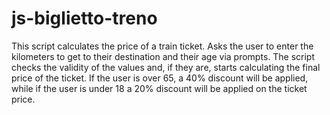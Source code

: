 # js-biglietto-treno
This script calculates the price of a train ticket.
Asks the user to enter the kilometers to get to their destination and their age via prompts.
The script checks the validity of the values and, if they are, starts calculating the final price of the ticket.
If the user is over 65, a 40% discount will be applied, while if the user is under 18 a 20% discount will be applied on the ticket price.
